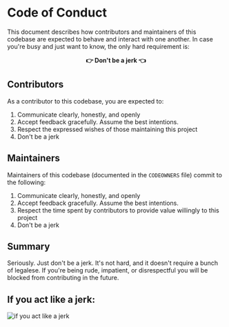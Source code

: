 # Code of Conduct

This document describes how contributors and maintainers of this codebase are expected to behave and interact with one another. In case you're busy and just want to know, the only hard requirement is:

<p align="center">
  <strong>👉 Don't be a jerk 👈</strong>
</p>

## Contributors

As a contributor to this codebase, you are expected to:

1. Communicate clearly, honestly, and openly
2. Accept feedback gracefully. Assume the best intentions.
3. Respect the expressed wishes of those maintaining this project
4. Don't be a jerk

## Maintainers

Maintainers of this codebase (documented in the `CODEOWNERS` file) commit to the following:

1. Communicate clearly, honestly, and openly
2. Accept feedback gracefully. Assume the best intentions.
3. Respect the time spent by contributors to provide value willingly to this project
4. Don't be a jerk

## Summary

Seriously. Just don't be a jerk. It's not hard, and it doesn't require a bunch of legalese. If you're being rude, impatient, or disrespectful you will be blocked from contributing in the future.

## If you act like a jerk:

<img src="https://media.giphy.com/media/f8lDluiWJ7yQTtdS3L/giphy-downsized.gif" alt="if you act like a jerk" />
